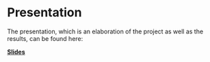 # Presentation

The presentation, which is an elaboration of the project as well as the results, can be found here:

**[Slides](./2024-01-16_ProjectSeamount.pdf)**
